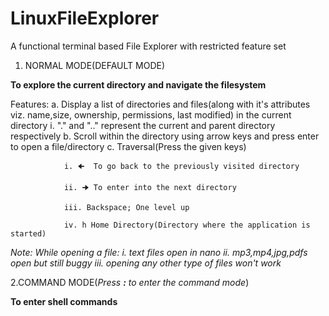 # LinuxFileExplorer

A functional terminal based File Explorer with restricted feature set

1. NORMAL MODE(DEFAULT MODE)

**To explore the current directory and navigate the filesystem**

Features:
        a. Display a list of directories and files(along with it's attributes viz. name,size, ownership, permissions, last modified) in the current directory
               i. "." and ".." represent the current and parent directory respectively
        b. Scroll within the directory using arrow keys and press enter to open a file/directory
        c. Traversal(Press the given keys)
                
                i. 🠈  To go back to the previously visited directory
                
                ii. 🠊 To enter into the next directory
                
                iii. Backspace; One level up
                
                iv. h Home Directory(Directory where the application is started)

*Note: While opening a file:
        i. text files open in nano
        ii. mp3,mp4,jpg,pdfs open but still buggy
        iii. opening any other type of files won't work*

2.COMMAND MODE(*Press **:** to enter the command mode*)

**To enter shell commands**
